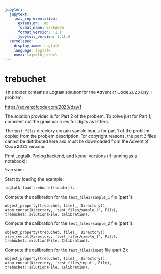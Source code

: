```yaml
---
jupyter:
  jupytext:
    text_representation:
      extension: .md
      format_name: markdown
      format_version: '1.1'
      jupytext_version: 1.16.6
  kernelspec:
    display_name: Logtalk
    language: logtalk
    name: logtalk_kernel
---
```


<!--
________________________________________________________________________

This file is part of Logtalk <https://logtalk.org/>  
SPDX-FileCopyrightText: 1998-2025 Paulo Moura <pmoura@logtalk.org>  
SPDX-License-Identifier: Apache-2.0

Licensed under the Apache License, Version 2.0 (the "License");
you may not use this file except in compliance with the License.
You may obtain a copy of the License at

    http://www.apache.org/licenses/LICENSE-2.0

Unless required by applicable law or agreed to in writing, software
distributed under the License is distributed on an "AS IS" BASIS,
WITHOUT WARRANTIES OR CONDITIONS OF ANY KIND, either express or implied.
See the License for the specific language governing permissions and
limitations under the License.
________________________________________________________________________
-->

# trebuchet

This folder contains a Logtalk solution for the Advent of Code 2023 Day 1
problem:

https://adventofcode.com/2023/day/1

The solution provided is for Part 2 of the problem. To solve just for
Part 1, comment out the grammar rules for digits as letters.

The `test_files` directory contain sample inputs for part 1 of the problem
copied from the problem description. For copyright reasons, the part 2 files
cannot be distributed here and must be downloaded from the Advent of Code
2023 website.

Print Logtalk, Prolog backend, and kernel versions (if running as a notebook):

```logtalk
%versions
```

Start by loading the example:

```logtalk
logtalk_load(trebuchet(loader)).
```

<!--
true.
-->

Compute the calibration for the `test_files/sample_1` file (part 1):

```logtalk
object_property(trebuchet, file(_, Directory)),
atom_concat(Directory, 'test_files/sample_1', File),
trebuchet::solution(File, Calibration).
```

<!--
Calibration = 142.
-->

Compute the calibration for the `test_files/sample_2` file (part 1):

```logtalk
object_property(trebuchet, file(_, Directory)),
atom_concat(Directory, 'test_files/sample_2', File),
trebuchet::solution(File, Calibration).
```

<!--
Calibration = 281.
-->

Compute the calibration for the `test_files/input` file (part 2):

```logtalk
object_property(trebuchet, file(_, Directory)),
atom_concat(Directory, 'test_files/input', File),
trebuchet::solution(File, Calibration).
```

<!--
Calibration = 53894.
-->
